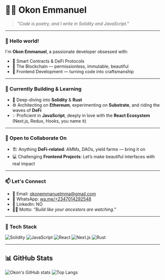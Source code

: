 # 👨‍💻 Okon Emmanuel

> *"Code is poetry, and I write in Solidity and JavaScript."*

---

### 👋 Hello world!

I'm **Okon Emmanuel**, a passionate developer obsessed with:
- 🚀 Smart Contracts & DeFi Protocols
- 🔗 The Blockchain — permissionless, immutable, beautiful
- 🎨 Frontend Development — turning code into craftsmanship

---

### 🧠 Currently Building & Learning

- 🧬 Deep-diving into **Solidity** & **Rust**
- ⚙️ Architecting on **Ethereum**, experimenting on **Substrate**, and riding the waves of **DeFi**
- 💡 Proficient in **JavaScript**, deeply in love with the **React Ecosystem** (Next.js, Redux, Hooks, you name it)

---

### 🤝 Open to Collaborate On

- 🏗️ Anything **DeFi-related**: AMMs, DAOs, yield farms — bring it on
- 💻 Challenging **Frontend Projects**: Let’s make beautiful interfaces with real impact

---

### 📫 Let's Connect

- 📧 Email: [okonemmanuelmma@gmail.com](mailto:okonemmanuelmma@gmail.com)
- 📱 WhatsApp: [wa.me/+2347014292548](https://wa.me/2347014292548)
- 💼 LinkedIn: NO
- 🧙‍♂️ Motto: *"Build like your ancestors are watching."*

---

### 🔧 Tech Stack

![Solidity](https://img.shields.io/badge/-Solidity-363636?logo=solidity)
![JavaScript](https://img.shields.io/badge/-JavaScript-black?logo=javascript)
![React](https://img.shields.io/badge/-React-20232A?logo=react)
![Next.js](https://img.shields.io/badge/-Next.js-black?logo=next.js)
![Rust](https://img.shields.io/badge/-rust-red?logo=rust)

---


## 📊 GitHub Stats

![Okon's GitHub stats](https://github-readme-stats.vercel.app/api?username=Napolite&show_icons=true&theme=dracula)
![Top Langs](https://github-readme-stats.vercel.app/api/top-langs/?username=Napolite&layout=compact&theme=dracula)




<!---
Napolite/Napolite is a ✨ special ✨ repository because its `README.md` (this file) appears on your GitHub profile.
You can click the Preview link to take a look at your changes.
--->
